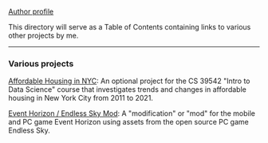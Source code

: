 [Author profile](https://github.com/JasonWu00)

This directory will serve as a Table of Contents containing links to various other projects by me.

-----

### Various projects

[Affordable Housing in NYC](https://jasonwu00.github.io/39542-research-project/): An optional project for the CS 39542 "Intro to Data Science" course that investigates trends and changes in affordable housing in New York City from 2011 to 2021.

[Event Horizon / Endless Sky Mod](https://jasonwu00.github.io/Event-Horizon-ES-Mod/): A "modification" or "mod" for the mobile and PC game Event Horizon using assets from the open source PC game Endless Sky.